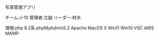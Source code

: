 写真管理アプリ

チーム:J-10
管理者:立脇
リーダー:材木

環境:php 8.2系
    phpMyAdmin5.2
    Apache
    MacOS X
    Win11
    Win10
    VSC
    AWS
    MAMP
    
